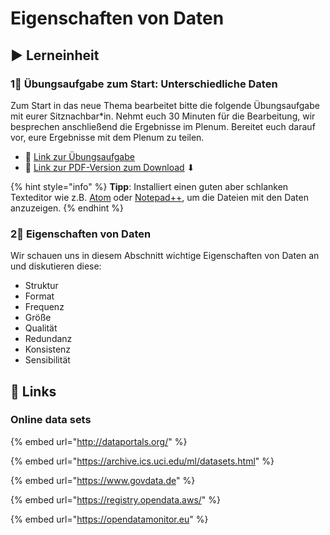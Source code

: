 # Eigenschaften von Daten

## ▶ Lerneinheit

### 1⃣ Übungsaufgabe zum Start: Unterschiedliche Daten

Zum Start in das neue Thema bearbeitet bitte die folgende Übungsaufgabe mit eurer Sitznachbar\*in. Nehmt euch 30 Minuten für die Bearbeitung, wir besprechen anschließend die Ergebnisse im Plenum. Bereitet euch darauf vor, eure Ergebnisse mit dem Plenum zu teilen.

* 🔗 [Link zur Übungsaufgabe](https://docs.google.com/document/d/1FvpvXtyhivfl8-bDHRr13cwNpd2-G5LMR843B0O1vCo/preview)
* 🔗 [Link zur PDF-Version zum Download](https://docs.google.com/document/d/1FvpvXtyhivfl8-bDHRr13cwNpd2-G5LMR843B0O1vCo/export/pdf) ⬇

{% hint style="info" %}
**Tipp**: Installiert einen guten aber schlanken Texteditor wie z.B. [Atom](https://atom.io/) oder [Notepad++](https://notepad-plus-plus.org/download/v7.6.6.html), um die Dateien mit den Daten anzuzeigen.
{% endhint %}

### 2⃣ Eigenschaften von Daten

Wir schauen uns in diesem Abschnitt wichtige Eigenschaften von Daten an und diskutieren diese:

* Struktur
* Format
* Frequenz
* Größe
* Qualität
* Redundanz
* Konsistenz
* Sensibilität

## 🔗 Links

### Online data sets

{% embed url="http://dataportals.org/" %}

{% embed url="https://archive.ics.uci.edu/ml/datasets.html" %}

{% embed url="https://www.govdata.de" %}

{% embed url="https://registry.opendata.aws/" %}

{% embed url="https://opendatamonitor.eu" %}



